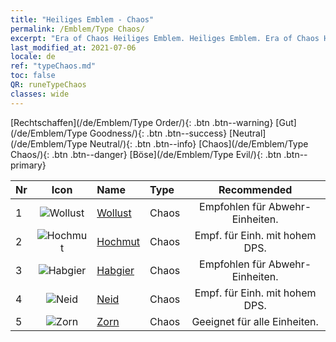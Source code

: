 ```yaml
---
title: "Heiliges Emblem - Chaos"
permalink: /Emblem/Type Chaos/
excerpt: "Era of Chaos Heiliges Emblem. Heiliges Emblem. Era of Chaos Heiliges Emblem Chaos. Era of Chaos Chaos"
last_modified_at: 2021-07-06
locale: de
ref: "typeChaos.md"
toc: false
QR: runeTypeChaos
classes: wide
---
```


  [Rechtschaffen](/de/Emblem/Type Order/){: .btn .btn--warning}   [Gut](/de/Emblem/Type Goodness/){: .btn .btn--success}   [Neutral](/de/Emblem/Type Neutral/){: .btn .btn--info}   [Chaos](/de/Emblem/Type Chaos/){: .btn .btn--danger}   [Böse](/de/Emblem/Type Evil/){: .btn .btn--primary} 

  |  Nr  | Icon |             Name            |    Type    |   Recommended   |
  |:-----|:--:|:----------------------------|:-----------|:---------------:|
  | 1 | ![Wollust](/images/r/rune_icon_405.png) | [Wollust](/de/Emblem/Lust/) | Chaos | Empfohlen für Abwehr-Einheiten. | 
  | 2 | ![Hochmut](/images/r/rune_icon_402.png) | [Hochmut](/de/Emblem/Arrogance/) | Chaos | Empf. für Einh. mit hohem DPS. | 
  | 3 | ![Habgier](/images/r/rune_icon_404.png) | [Habgier](/de/Emblem/Greed/) | Chaos | Empfohlen für Abwehr-Einheiten. | 
  | 4 | ![Neid](/images/r/rune_icon_401.png) | [Neid](/de/Emblem/Jealousy/) | Chaos | Empf. für Einh. mit hohem DPS. | 
  | 5 | ![Zorn](/images/r/rune_icon_403.png) | [Zorn](/de/Emblem/Anger/) | Chaos | Geeignet für alle Einheiten. | 
